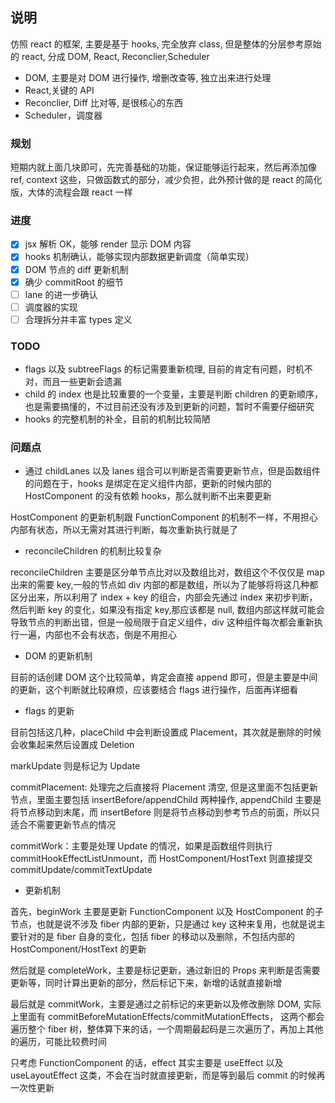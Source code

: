 ## 说明

仿照 react 的框架, 主要是基于 hooks, 完全放弃 class, 但是整体的分层参考原始的 react, 分成 DOM, React, Reconclier,Scheduler

- DOM, 主要是对 DOM 进行操作, 增删改查等, 独立出来进行处理
- React,关键的 API
- Reconclier, Diff 比对等, 是很核心的东西
- Scheduler，调度器

### 规划

短期内就上面几块即可，先完善基础的功能，保证能够运行起来，然后再添加像 ref, context 这些，只做函数式的部分，减少负担，此外预计做的是 react 的简化版，大体的流程会跟 react 一样

### 进度

- [x] jsx 解析 OK，能够 render 显示 DOM 内容
- [x] hooks 机制确认，能够实现内部数据更新调度（简单实现）
- [x] DOM 节点的 diff 更新机制
- [x] 确少 commitRoot 的细节
- [ ] lane 的进一步确认
- [ ] 调度器的实现
- [ ] 合理拆分并丰富 types 定义

### TODO

- flags 以及 subtreeFlags 的标记需要重新梳理, 目前的肯定有问题，时机不对，而且一些更新会遗漏
- child 的 index 也是比较重要的一个变量，主要是判断 children 的更新顺序，也是需要搞懂的，不过目前还没有涉及到更新的问题，暂时不需要仔细研究
- hooks 的完整机制的补全，目前的机制比较简陋

### 问题点

- 通过 childLanes 以及 lanes 组合可以判断是否需要更新节点，但是函数组件的问题在于，hooks 是绑定在定义组件内部，更新的时候内部的 HostComponent 的没有依赖 hooks，那么就判断不出来要更新

HostComponent 的更新机制跟 FunctionComponent 的机制不一样，不用担心内部有状态，所以无需对其进行判断，每次重新执行就是了

- reconcileChildren 的机制比较复杂

reconcileChildren 主要是区分单节点比对以及数组比对，数组这个不仅仅是 map 出来的需要 key,一般的节点如 div 内部的都是数组，所以为了能够将将这几种都区分出来，所以利用了 index + key 的组合，内部会先通过 index 来初步判断，然后判断 key 的变化，如果没有指定 key,那应该都是 null, 数组内部这样就可能会导致节点的判断出错，但是一般局限于自定义组件，div 这种组件每次都会重新执行一遍，内部也不会有状态，倒是不用担心

- DOM 的更新机制

目前的话创建 DOM 这个比较简单，肯定会直接 append 即可，但是主要是中间的更新，这个判断就比较麻烦，应该要结合 flags 进行操作，后面再详细看

- flags 的更新

目前包括这几种，placeChild 中会判断设置成 Placement，其次就是删除的时候会收集起来然后设置成 Deletion

markUpdate 则是标记为 Update

commitPlacement: 处理完之后直接将 Placement 清空, 但是这里面不包括更新节点，里面主要包括 insertBefore/appendChild 两种操作, appendChild 主要是将节点移动到末尾，而 insertBefore 则是将节点移动到参考节点的前面，所以只适合不需要更新节点的情况

commitWork：主要是处理 Update 的情况，如果是函数组件则执行 commitHookEffectListUnmount，而 HostComponent/HostText 则直接提交 commitUpdate/commitTextUpdate

- 更新机制

首先，beginWork 主要是更新 FunctionComponent 以及 HostComponent 的子节点，也就是说不涉及 fiber 内部的更新，只是通过 key 这种来复用，也就是说主要针对的是 fiber 自身的变化，包括 fiber 的移动以及删除，不包括内部的 HostComponent/HostText 的更新

然后就是 completeWork，主要是标记更新，通过新旧的 Props 来判断是否需要更新等，同时计算出更新的部分，然后标记下来，新增的话就直接新增

最后就是 commitWork，主要是通过之前标记的来更新以及修改删除 DOM, 实际上里面有 commitBeforeMutationEffects/commitMutationEffects， 这两个都会遍历整个 fiber 树，整体算下来的话，一个周期最起码是三次遍历了，再加上其他的遍历，可能比较费时间

只考虑 FunctionComponent 的话，effect 其实主要是 useEffect 以及 useLayoutEffect 这类，不会在当时就直接更新，而是等到最后 commit 的时候再一次性更新
